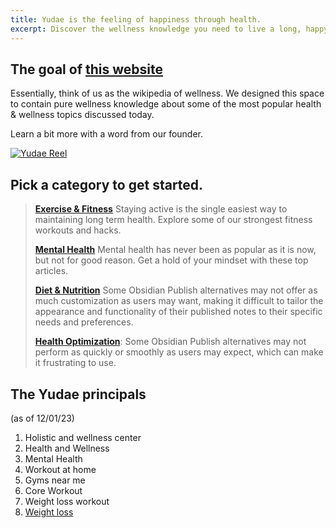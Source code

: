 ```yaml
---
title: Yudae is the feeling of happiness through health. 
excerpt: Discover the wellness knowledge you need to live a long, happy life. Start with some of our top articles below, or search a keyword in the top right. 
---
```

## The goal of [this website](statically-generated.md)

Essentially, think of us as the wikipedia of wellness. We designed this space to contain pure wellness knowledge about some of the most popular health & wellness topics discussed today. 

Learn a bit more with a word from our founder. 

[![Yudae Reel](http://img.youtube.com/vi/3baZA96RbPc/0.jpg)](http://www.youtube.com/watch?v=3baZA96RbPc)



## Pick a category to get started.

 > **[Exercise & Fitness](fitness/exercise-fitness)** 
 > Staying active is the single easiest way to maintaining long term health. Explore some of our strongest fitness workouts and hacks.  
 > 
 > **[Mental Health](/mental-health/mental-health)** 
 > Mental health has never been as popular as it is now, but not for good reason. Get a hold of your mindset with these top articles. 
 > 
 > **[Diet & Nutrition](diet-nutrition/diet-nutrition)** 
 > Some Obsidian Publish alternatives may not offer as much customization as users may want, making it difficult to tailor the appearance and functionality of their published notes to their specific needs and preferences.
 > 
 > **[Health Optimization](health-optimization/brian-johnsons-routine)**: Some Obsidian Publish alternatives may not perform as quickly or smoothly as users may expect, which can make it frustrating to use.
 
## The Yudae principals 
(as of 12/01/23)

1. Holistic and wellness center
2. Health and Wellness 
3. Mental Health
4. Workout at home
5. Gyms near me
6. Core Workout
7. Weight loss workout
8. [Weight loss](/weight-loss/weight-loss)